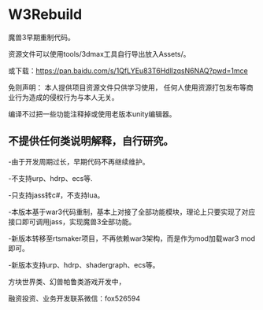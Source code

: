 # W3Rebuild
魔兽3早期重制代码。

资源文件可以使用tools/3dmax工具自行导出放入Assets/。

或下载：https://pan.baidu.com/s/1QfLYEu83T6HdllzqsN6NAQ?pwd=1mce 

免则声明： 本人提供项目资源文件只供学习使用， 任何人使用资源打包发布等商业行为造成的侵权行为与本人无关。

 

编译不过把一些功能注释掉或使用老版本unity编辑器。

不提供任何类说明解释，自行研究。
----------------------------------------------------------------------------------------------


-由于开发周期过长，早期代码不再继续维护。

-不支持urp、hdrp、ecs等.

-只支持jass转c#，不支持lua。

-本版本基于war3代码重制，基本上对接了全部功能模块，理论上只要实现了对应接口即可调用jass，实现魔兽3全部功能。


 

-新版本转移至rtsmaker项目，不再依赖war3架构，而是作为mod加载war3 mod即可。

-新版本支持urp、hdrp、shadergraph、ecs等。

方块世界类、幻兽帕鲁类游戏开发中，

融资投资、业务开发联系微信：fox526594


